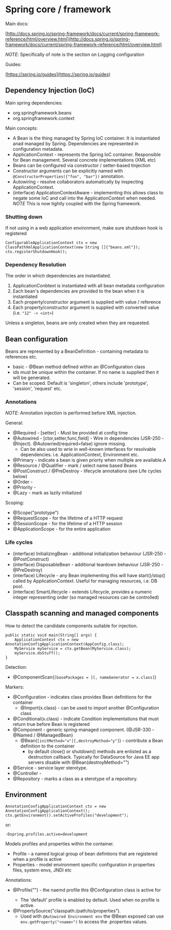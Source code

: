 Spring core / framework
=======================

Main docs:

[http://docs.spring.io/spring-framework/docs/current/spring-framework-reference/html/overview.html](http://docs.spring.io/spring-framework/docs/current/spring-framework-reference/html/overview.html)

*NOTE*: Specifically of note is the section on Logging configuration

Guides:

[https://spring.io/guides](https://spring.io/guides)

Dependency Injection (IoC)
--------------------------

Main spring dependencies:

-	org.springframework.beans
-	org.springframework.context

Main concepts:

-	A Bean is the thing managed by Spring IoC container. It is instantiated anad managed by Spring. Dependencies are represented in configuration metadata.
-	ApplicationContext - represents the Spring IoC container. Responsible for Bean management. Several concrete implementations (XML etc)
-	Beans can be configured via constructor / setter-based tinjection
-	Constructor arguments can be explicitly named with `@ConstructorProperties({"foo", "bar"})` annotation.
-	Autowiring - resolve collaborators automatically by inspecting ApplicationContext.
-	(interface) ApplicationContextAware - implementing this allows class to negate some IoC and call into the ApplicationContext when needed. *NOTE* This is now tightly coupled with the Spring framework.

### Shutting down

If not using in a web application environment, make sure shutdown hook is registered

```
ConfigurableApplicationContext ctx = new ClassPathXmlApplicationContext(new String []{"beans.xml"});
ctx.registerShutdownHook();
```

### Dependency Resolution

The order in which dependencies are instantiated.

1.	ApplicationConbtext is instantiated with all bean metadata configuration
2.	Each bean's dependencies are provided to the bean when it is instantiated
3.	Each property/constructor argument is supplied with value / reference
4.	Each property/constructor argument is supplied with converted value \(i.e. `"12" -> <int>`\)

Unless a singleton, beans are only created when they are requested.

Bean configuration
------------------

Beans are represented by a BeanDefinition - containing metadata to references etc.

-	basic - @Bean method defined within an @Configuration class
-	ids must be unique within the container. If no name is supplied then it will be generated.
-	Can be scoped. Default is 'singleton', others include 'prototype', 'session', 'request' etc.

### Annotations

*NOTE*: Annotation injection is performed before XML injection.

General:

-	@Required - [setter] - Must be provided at config time
-	@Autowired - [ctor,setter,func,field] - Wire in dependencies (JSR-250 - @Inject). @Autowried(required=false) ignore missing.
	-	Can be also used to wrie in well-known interfaces for resolvable dependencies. i.e. ApplicationContext, Environment etc.
-	@Primary - indicate a bean is given priorty when multiple are available.A
-	@Resource / @Qualifier - mark / select name based Beans
-	@PostConstruct / @PreDestroy - lifecycle annotations (see Life cycles below)
-	@Order -
-	@Priority -
-	@Lazy - mark as lazily initialized

Scoping:

-	@Scope("prototype")
-	@RequestScope - for the lifetime of a HTTP request
-	@SessionScope - for the lifetime of a HTTP session
-	@ApplicationScope - for the entire application

### Life cycles

-	(interface) InitializingBean - additional initialization behaviour (JSR-250 - @PostConstruct)
-	(interface) DisposableBean - additional teardown behaviour (JSR-250 - @PreDestroy)
-	(interface) Lifecycle - any Bean implementing this will have start()/stop() called by ApplicationContext. Useful for managing resources, i.e. DB pool.
-	(interface) SmartLifecycle - extends Lifecycle, provides a numeric integer representing order (so managed resources can be controlled)

Classpath scanning and managed components
-----------------------------------------

How to detect the candidate components suitable for injection.

```
public static void main(String[] args) {
    ApplicationContext ctx = new AnnotationConfigApplicationContext(AppConfig.class);
    MyService myService = ctx.getBean(MyService.class);
    myService.doStuff();
}
```

Detection:

-	@ComponentScan\(`[basePackages = ][, nameGenerator = x.class]`\)

Markers:

-	@Configuration - indicates class provides Bean definitions for the container
	-	@Import(x.class) - can be used to import another @Configuration class
-	@Conditional(x.class) - indicate Condition implementations that must return true before Bean is registered
-	@Component - generic spring-managed component. (@JSR-330 - @Named / @ManagedBean)
	-	@Bean\(`[initMethod="x"][,destroyMethod="y"]`\) - contribute a Bean definition to the container
		-	by default close() or shutdown() methods are enlisted as a destruction callback. Typically for DataSource for Java EE app servers disable with @Bean(destroyMethod="")
-	@Service - service layer sterotype.
-	@Controller -
-	@Repository - marks a class as a sterotype of a repository.

Environment
-----------

```
AnnotationConfigApplicationContext ctx = new AnnotationConfigApplicationContext();
ctx.getEnvironment().setActiveProfiles("development");
```

or:

```
-Dspring.profiles.active=development
```

Models profiles and properties within the container.

-	Profile - a named logical group of bean defintions that are registered when a profile is active
-	Properties - model environment specific configuration in properties files, system envs, JNDI etc

Annotations:

-	@Profile("<name>") - the naemd profile this @Configuration class is active for
	-	The 'default' profile is enabled by default. Used when no profile is active.
-	@PropertySource("classpath:/path/to/properties").
	-	Used with `@Autowired Environment env` the @Bean exposed can use `env.getProperty("<name>")` to access the .properties values.
